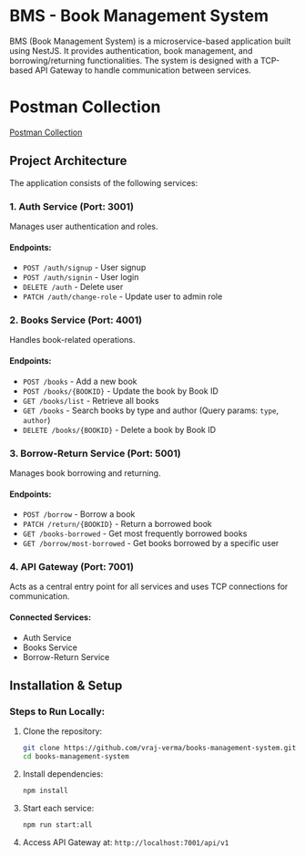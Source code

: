 # BMS - Book Management System

BMS (Book Management System) is a microservice-based application built using NestJS. It provides authentication, book management, and borrowing/returning functionalities. The system is designed with a TCP-based API Gateway to handle communication between services.

# Postman Collection
[Postman Collection](https://www.postman.com/arts-engineers/workspace/assignment/collection/23156241-b81b0493-7eb0-412a-9c6f-b99b18afbb01?action=share&creator=23156241)


## Project Architecture

The application consists of the following services:

### 1. **Auth Service** (Port: 3001)
Manages user authentication and roles.

#### Endpoints:
- `POST /auth/signup` - User signup
- `POST /auth/signin` - User login
- `DELETE /auth` - Delete user
- `PATCH /auth/change-role` - Update user to admin role

### 2. **Books Service** (Port: 4001)
Handles book-related operations.

#### Endpoints:
- `POST /books` - Add a new book
- `POST /books/{BOOKID}` - Update the book by Book ID
- `GET /books/list` - Retrieve all books
- `GET /books` - Search books by type and author (Query params: `type`, `author`)
- `DELETE /books/{BOOKID}` - Delete a book by Book ID

### 3. **Borrow-Return Service** (Port: 5001)
Manages book borrowing and returning.

#### Endpoints:
- `POST /borrow` - Borrow a book
- `PATCH /return/{BOOKID}` - Return a borrowed book
- `GET /books-borrowed` - Get most frequently borrowed books
- `GET /borrow/most-borrowed` - Get books borrowed by a specific user

### 4. **API Gateway** (Port: 7001)
Acts as a central entry point for all services and uses TCP connections for communication.

#### Connected Services:
- Auth Service
- Books Service
- Borrow-Return Service

## Installation & Setup


### Steps to Run Locally:

1. Clone the repository:
   ```sh
   git clone https://github.com/vraj-verma/books-management-system.git
   cd books-management-system
   ```

2. Install dependencies:
   ```sh
   npm install
   ```

3. Start each service:
   ```sh
   npm run start:all
   ```

4. Access API Gateway at: `http://localhost:7001/api/v1`


